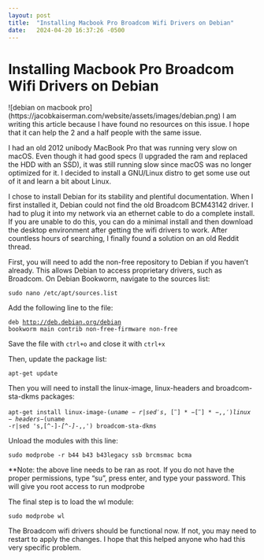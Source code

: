 ```yaml
---
layout: post
title:  "Installing Macbook Pro Broadcom Wifi Drivers on Debian"
date:   2024-04-20 16:37:26 -0500
---
```

<h1>Installing Macbook Pro Broadcom Wifi Drivers on Debian</h1>
![debian on macbook pro](https://jacobkaiserman.com/website/assets/images/debian.png)
I am writing this article because I have found no resources on this issue. I hope that it can help the 2 and a half people with the same issue.

I had an old 2012 unibody MacBook Pro that was running very slow on macOS. Even though it had good specs (I upgraded the ram and replaced the HDD with an SSD), it was still running slow since macOS was no longer optimized for it. I decided to install a GNU/Linux distro to get some use out of it and learn a bit about Linux.

I chose to install Debian for its stability and plentiful documentation. When I first installed it, Debian could not find the old Broadcom BCM43142 driver. I had to plug it into my network via an ethernet cable to do a complete install. If you are unable to do this, you can do a minimal install and then download the desktop environment after getting the wifi drivers to work. After countless hours of searching, I finally found a solution on an old Reddit thread.

First, you will need to add the non-free repository to Debian if you haven’t already. This allows Debian to access proprietary drivers, such as Broadcom. On Debian Bookworm, navigate to the sources list:

<code>sudo nano /etc/apt/sources.list</code>

Add the following line to the file:

<code>deb http://deb.debian.org/debian bookworm main contrib non-free-firmware non-free</code>

Save the file with <code>ctrl+o</code> and close it with <code>ctrl+x</code>

Then, update the package list:

<code>apt-get update</code>

Then you will need to install the linux-image, linux-headers and broadcom-sta-dkms packages:

<code>apt-get install linux-image-$(uname -r|sed 's,[^-]*-[^-]*-,,') linux-headers-$(uname -r|sed 's,[^-]*-[^-]*-,,') broadcom-sta-dkms</code>

Unload the modules with this line:

<code>sudo modprobe -r b44 b43 b43legacy ssb brcmsmac bcma</code>

**Note: the above line needs to be ran as root. If you do not have the proper permissions, type “su”, press enter, and type your password. This will give you root access to run modprobe

The final step is to load the wl module:

<code>sudo modprobe wl</code>

The Broadcom wifi drivers should be functional now. If not, you may need to restart to apply the changes. I hope that this helped anyone who had this very specific problem.
